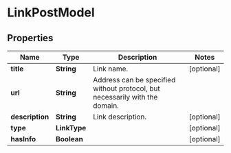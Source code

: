 

# LinkPostModel


## Properties

| Name | Type | Description | Notes |
|------------ | ------------- | ------------- | -------------|
|**title** | **String** | Link name. |  [optional] |
|**url** | **String** | Address can be specified without protocol, but necessarily with the domain. |  |
|**description** | **String** | Link description. |  [optional] |
|**type** | **LinkType** |  |  [optional] |
|**hasInfo** | **Boolean** |  |  [optional] |



